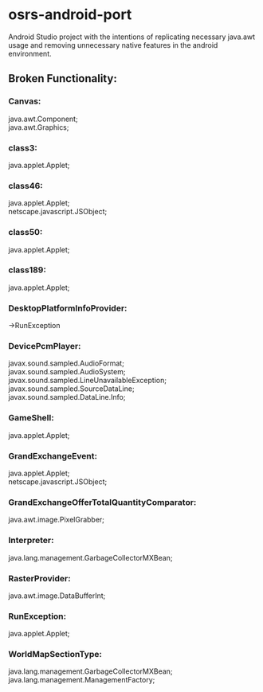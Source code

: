 # osrs-android-port
Android Studio project with the intentions of replicating necessary java.awt usage and removing unnecessary native features in the android environment.

## Broken Functionality:
  
### Canvas:  
java.awt.Component;  
java.awt.Graphics;  
  
### class3:  
java.applet.Applet;  
  
### class46:  
java.applet.Applet;  
netscape.javascript.JSObject;  
  
### class50:  
java.applet.Applet;  
  
### class189:  
java.applet.Applet;  
  
### DesktopPlatformInfoProvider:  
->RunException  
  
### DevicePcmPlayer:  
javax.sound.sampled.AudioFormat;  
javax.sound.sampled.AudioSystem;  
javax.sound.sampled.LineUnavailableException;  
javax.sound.sampled.SourceDataLine;  
javax.sound.sampled.DataLine.Info;  
  
### GameShell:  
java.applet.Applet;  
  
### GrandExchangeEvent:  
java.applet.Applet;  
netscape.javascript.JSObject;  
  
### GrandExchangeOfferTotalQuantityComparator:  
java.awt.image.PixelGrabber;  
  
### Interpreter:  
java.lang.management.GarbageCollectorMXBean;  
  
### RasterProvider:  
java.awt.image.DataBufferInt;  
  
### RunException:  
java.applet.Applet;  
  
### WorldMapSectionType:  
java.lang.management.GarbageCollectorMXBean;  
java.lang.management.ManagementFactory;  
